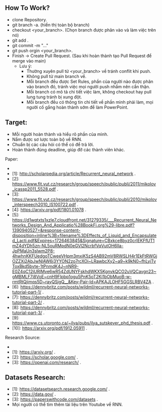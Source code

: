## How To Work?

- clone Repository.
- git branch -a. (hiển thị toàn bộ branch)
- checkout <your_branch>. (Chọn branch được phân vào và làm việc trên nó)
- git add .
- git commit -m "..."
- git push orgin <your_branch>.
- Finish -> Create Pull Request. (Sau khi hoàn thành tạo Pull Request để merge vào main)
  - Lưu ý:
    - Thường xuyên pull từ <your_branch> về tránh conflit khi push.
    - Không pull từ main branch về.
    - Mỗi branch đều được Set Rules, phần của người nào được phân vào branch đó, tránh việc mọi người push nhầm nên cẩn thận.
    - Mỗi branch có mô tả chi tiết việc làm, không checkout hay pull lung tung tránh bị xung đột.
    - Mỗi branch đều có thông tin chi tiết về phần mình phải làm, mọi người cố gắng hoàn thành sớm để làm PowerPoint.

## Target:

- Mỗi người hoàn thành và hiểu rõ phần của mình.
- Nắm được sơ lược toàn bộ về RNN.
- Chuẩn bị các câu hỏi có thể có để trả lời.
- Hoàn thành đúng deadline, giúp đỡ các thành viên khác.

Paper:

-
- [1]: http://scholarpedia.org/article/Recurrent_neural_network .
- [2]: https://www.fit.vut.cz/research/group/speech/public/publi/2011/mikolov_icassp2011_5528.pdf .
- [3]: https://www.fit.vut.cz/research/group/speech/public/publi/2010/mikolov_interspeech2010_IS100722.pdf .
- [4]: https://arxiv.org/pdf/1801.01078 .
- [5]: https://d1wqtxts1xzle7.cloudfront.net/31279335/___Recurrent_Neural_Networks_Design_And_Applicatio%28BookFi.org%29-libre.pdf?1390940527=&response-content-disposition=inline%3B+filename%3DEffects_of_Liquid_and_Encapsulated_Lacti.pdf&Expires=1726463845&Signature=CBxkce8byz0crIEKFfUT1mZ4dYDh5zn-NL5ouRMpdN0eGVl2NcrbfVqVutOH6lla-JpPMaUn3slwm2P8-4hwhnKKFUedgoTCweeVHpm3mxiK5zS4AB92mV8RWSLH4r1EkFtRWGjOZZXj2AbJwNlAW6j3YYON2zo7rcXOi~LRawbcXy2~a9~k9kN0~fhLyiTvToxBkd5bvte-1tPnmdK4J~nNR9-E0Z4qC12iURlMve6wR54ZdUNYFskhdWKX5KgnvkQCO2uVQCavgn23~gMBMLF7i8VoE~cnH9Flpbp1ogu5PnK5oT2Ki1bObMuoB-w-rmtRtQjimqs5D~rayQSjgQ__&Key-Pair-Id=APKAJLOHF5GGSLRBV4ZA .
- [6]: https://dennybritz.com/posts/wildml/recurrent-neural-networks-tutorial-part-1/ .
- [7]: https://dennybritz.com/posts/wildml/recurrent-neural-networks-tutorial-part-2/ .
- [8]: https://dennybritz.com/posts/wildml/recurrent-neural-networks-tutorial-part-3/ .
- [9]: https://www.cs.utoronto.ca/~ilya/pubs/ilya_sutskever_phd_thesis.pdf .
- [10]: https://arxiv.org/pdf/1912.05911 .

Research Source:

-
- [1]: https://arxiv.org/ .
- [2]: https://scholar.google.com/ .
- [3]: https://openai.com/research/ .

## Datasets Research:

- [1]: https://datasetsearch.research.google.com/ .
- [2]: https://data.gov/ .
- [3]: https://paperswithcode.com/datasets .
- Mọi người có thể tìm thêm tài liệu trên Youtube về RNN.
